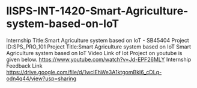 # llSPS-INT-1420-Smart-Agriculture-system-based-on-IoT
Internship Title:Smart Agriculture system based on IoT - SB45404
Project ID:SPS_PRO_101
Project Title:Smart Agriculture system based on IoT
Smart Agriculture system based on IoT
Video Link of Iot Project on youtube is given below.
https://www.youtube.com/watch?v=Jd-EPF26MLY
Internship Feedback Link
https://drive.google.com/file/d/1wcIEhWe3A1ktgomBkI6_cDLq-odn4q44/view?usp=sharing
